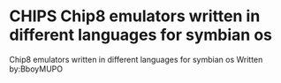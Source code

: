 CHIPS
Chip8 emulators written in different languages for symbian os
=====

Chip8 emulators written in different languages for symbian os
Written by:BboyMUPO
